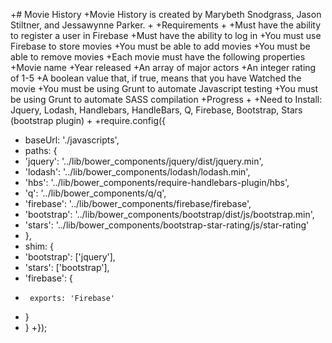 +# Movie History
 +Movie History is created by Marybeth Snodgrass, Jason Stiltner, and Jessawynne Parker.
 +
 +Requirements
 +
 +Must have the ability to register a user in Firebase
 +Must have the ability to log in
 +You must use Firebase to store movies
 +You must be able to add movies
 +You must be able to remove movies
 +Each movie must have the following properties
 +Movie name
 +Year released
 +An array of major actors
 +An integer rating of 1-5
 +A boolean value that, if true, means that you have Watched the movie
 +You must be using Grunt to automate Javascript testing
 +You must be using Grunt to automate SASS compilation
 +Progress
 +
 +Need to Install: Jquery, Lodash, Handlebars, HandleBars, Q, Firebase, Bootstrap, Stars (bootstrap plugin)
 +
 +require.config({
 +  baseUrl: './javascripts',
 +  paths: {
 +    'jquery': '../lib/bower_components/jquery/dist/jquery.min',
 +    'lodash': '../lib/bower_components/lodash/lodash.min',
 +    'hbs': '../lib/bower_components/require-handlebars-plugin/hbs',
 +    'q': '../lib/bower_components/q/q',
 +    'firebase': '../lib/bower_components/firebase/firebase',
 +    'bootstrap': '../lib/bower_components/bootstrap/dist/js/bootstrap.min',
 +    'stars': '../lib/bower_components/bootstrap-star-rating/js/star-rating'
 +  },
 +  shim: {
 +    'bootstrap': ['jquery'],
 +    'stars': ['bootstrap'],
 +    'firebase': {
 +      exports: 'Firebase'
 +    }
 +  }
 +});
